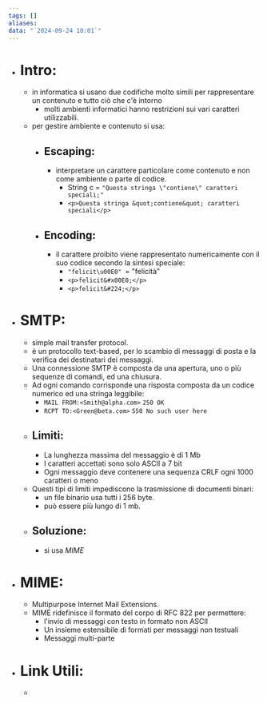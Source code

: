 ```yaml
---
tags: []
aliases: 
data: "`2024-09-24 10:01`"
---
```

- # Intro:
	- in informatica si usano due codifiche molto simili per rappresentare un contenuto e tutto ciò che c'è intorno
		- molti ambienti informatici hanno restrizioni sui vari caratteri utilizzabili.
	- per gestire ambiente e contenuto si usa:
		- ## Escaping:
			- interpretare un carattere particolare come contenuto e non come ambiente o parte di codice.
				- String c = `"Questa stringa \"contiene\" caratteri speciali;"`
				- `<p>Questa stringa &quot;contiene&quot; caratteri speciali</p>`
		- ## Encoding:
			- il carattere proibito viene rappresentato numericamente con il suo codice secondo la sintesi speciale:
				- `"felicit\u00E0" `= "felicità"
				- `<p>felicit&#x00E0;</p>`
				- `<p>felicit&#224;</p>`
- # SMTP:
	- simple mail transfer protocol.
	- è un protocollo text-based, per lo scambio di messaggi di posta e la verifica dei destinatari dei messaggi.
	- Una connessione SMTP è composta da una apertura, uno o più sequenze di comandi, ed una chiusura. 
	- Ad ogni comando corrisponde una risposta composta da un codice numerico ed una stringa leggibile:
		- `MAIL FROM:<Smith@alpha.com>`
		  `250 OK`
		- `RCPT TO:<Green@beta.com>`
		  `550 No such user here`
	- ## Limiti:
		- La lunghezza massima del messaggio è di 1 Mb
		- I caratteri accettati sono solo ASCII a 7 bit
		- Ogni messaggio deve contenere una sequenza CRLF ogni 1000 caratteri o meno
	- Questi tipi di limiti impediscono la trasmissione di documenti binari:
		- un file binario usa tutti i 256 byte.
		- può essere più lungo di 1 mb.
	- ## Soluzione:
	    - si usa _MIME_
- # MIME:
	- Multipurpose Internet Mail Extensions.
	- MIME ridefinisce il formato del corpo di RFC 822 per permettere:
		- l'invio di messaggi con testo in formato non ASCII
		- Un insieme estensibile di formati per messaggi non testuali
		- Messaggi multi-parte
- # Link Utili:
	- 